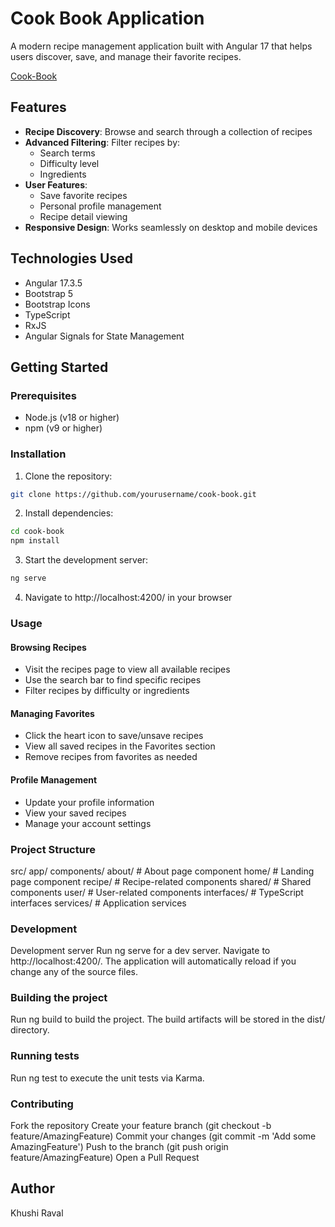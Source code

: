# Cook Book Application

A modern recipe management application built with Angular 17 that helps users discover, save, and manage their favorite recipes.

[Cook-Book]()

## Features

- **Recipe Discovery**: Browse and search through a collection of recipes
- **Advanced Filtering**: Filter recipes by:
  - Search terms
  - Difficulty level
  - Ingredients
- **User Features**:
  - Save favorite recipes
  - Personal profile management
  - Recipe detail viewing
- **Responsive Design**: Works seamlessly on desktop and mobile devices

## Technologies Used

- Angular 17.3.5
- Bootstrap 5
- Bootstrap Icons
- TypeScript
- RxJS
- Angular Signals for State Management

## Getting Started

### Prerequisites

- Node.js (v18 or higher)
- npm (v9 or higher)

### Installation

1. Clone the repository:
```bash
git clone https://github.com/yourusername/cook-book.git
```
2. Install dependencies:
```bash
cd cook-book
npm install
```
3. Start the development server:
```bash
ng serve
```
4. Navigate to http://localhost:4200/ in your browser

### Usage

#### Browsing Recipes
- Visit the recipes page to view all available recipes
- Use the search bar to find specific recipes
- Filter recipes by difficulty or ingredients

#### Managing Favorites
- Click the heart icon to save/unsave recipes
- View all saved recipes in the Favorites section
- Remove recipes from favorites as needed

#### Profile Management
- Update your profile information
- View your saved recipes
- Manage your account settings

### Project Structure

src/
  app/
    components/
      about/          # About page component
      home/           # Landing page component
      recipe/         # Recipe-related components
      shared/         # Shared components
      user/          # User-related components
    interfaces/      # TypeScript interfaces
    services/       # Application services

### Development
Development server
Run ng serve for a dev server. Navigate to http://localhost:4200/. The application will automatically reload if you change any of the source files.

### Building the project
Run ng build to build the project. The build artifacts will be stored in the dist/ directory.

### Running tests
Run ng test to execute the unit tests via Karma.

### Contributing
Fork the repository
Create your feature branch (git checkout -b feature/AmazingFeature)
Commit your changes (git commit -m 'Add some AmazingFeature')
Push to the branch (git push origin feature/AmazingFeature)
Open a Pull Request

## Author
Khushi Raval